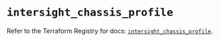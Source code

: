 # `intersight_chassis_profile`

Refer to the Terraform Registry for docs: [`intersight_chassis_profile`](https://registry.terraform.io/providers/ciscodevnet/intersight/1.0.71/docs/resources/chassis_profile).
